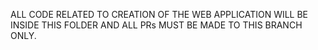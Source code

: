 ALL CODE RELATED TO CREATION OF THE WEB APPLICATION WILL BE INSIDE THIS FOLDER AND ALL PRs MUST BE MADE TO THIS BRANCH ONLY.

